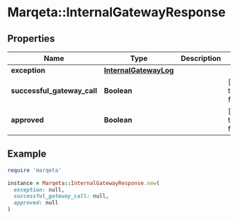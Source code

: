 # Marqeta::InternalGatewayResponse

## Properties

| Name | Type | Description | Notes |
| ---- | ---- | ----------- | ----- |
| **exception** | [**InternalGatewayLog**](InternalGatewayLog.md) |  |  |
| **successful_gateway_call** | **Boolean** |  | [default to false] |
| **approved** | **Boolean** |  | [default to false] |

## Example

```ruby
require 'marqeta'

instance = Marqeta::InternalGatewayResponse.new(
  exception: null,
  successful_gateway_call: null,
  approved: null
)
```

